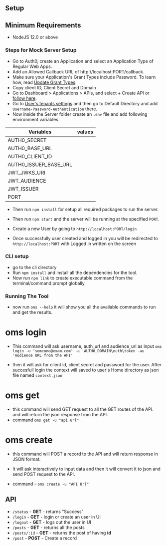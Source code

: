 ## Setup

## Minimum Requirements
- NodeJS 12.0 or above

### Steps for Mock Server Setup
- Go to Auth0, create an Application and select an Application Type of Regular Web Apps.
- Add an Allowed Callback URL of http://localhost:PORT/callback.
- Make sure your Application's Grant Types include Password. To learn how, read [Update Grant Types](https://auth0.com/docs/applications/update-grant-types).
- Copy client ID, Client Secret and Domain
- Go to Dashboard > Applications > APIs, and select + Create API or [follow here](https://auth0.com/docs/get-started/set-up-apis).
- Go to [User's tenants settings](https://manage.auth0.com/#/tenant) and then go to Default Directory and add `Username-Password-Authentication` there.
- Now inside the Server folder create an `.env` file and add following environment variables



|Variables|values|
|---|---|
|AUTH0_SECRET|   |
|AUTH0_BASE_URL|   |
|AUTH0_CLIENT_ID|   |
|AUTH0_ISSUER_BASE_URL|   |
|JWT_JWKS_URI|   |
|JWT_AUDIENCE|   |
|JWT_ISSUER|   |
|PORT|   |

- Then run `npm install` for setup all required packages to run the server.

- Then run `npm start` and the server will be running at the specified `PORT`.

- Create a new User by going to `http://localhost:PORT/login`

- Once successfully user created and logged in you will be redirected to `http://localhost:PORT` with Logged in written on the screen

### CLI setup

- go to the cli directory
- Run `npm install` and install all the dependencies for the tool.
- Now run `npm link` to create executable command from the terminal/command prompt globally.
### Running The Tool
- now run `oms --help` it will show you all the available commands to run and get the results.

# oms login
- This command will ask username, auth_url and audience_url as input
 `oms login -u 'someone@exam.com' -a 'AUTH0_DOMAIN\outh\token -au 'Audience URL from the API'`

- then it will ask for client id, client secret and password for the user. After succesfull login the context will saved to user's Home directory as json file named `context.json`

# oms get
- this command will send GET request to all the GET routes of the API. and will return the json response from the API.
- command `oms get -u "api url"`

# oms create
- this command will POST a record to the API and will return response in JSON format.

- It will ask interactively to input data and then it will convert it to json and send POST request to the API.

- command - `oms create -u "API Url"`

## API
- `/status` - **GET** - returns "Success"
- `/login` - **GET** - login or create an user in UI
- `/logout` - **GET** - logs out the user in UI
- `/posts` - **GET** - returns all the posts
- `/posts/:id` - **GET** - returns the post of having __id__
- `/post` - **POST** - Create a record
